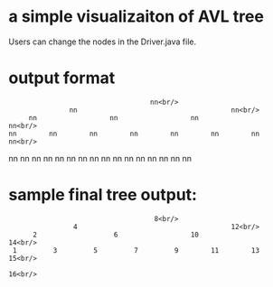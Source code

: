 # a simple visualizaiton of AVL tree
Users can change the nodes in the Driver.java file.


# output format
                                       nn<br/>
                   nn                                      nn<br/>
         nn                  nn                  nn                  nn<br/>
    nn        nn        nn        nn        nn        nn        nn        nn<br/>
 nn   nn   nn   nn   nn   nn   nn   nn   nn   nn   nn   nn   nn   nn   nn   nn<br/>
 
# sample final tree output:<br/>
                                        8<br/>
                    4                                      12<br/>
          2                   6                  10                  14<br/>
     1         3         5         7         9        11        13        15<br/>
                                                                            16<br/>
